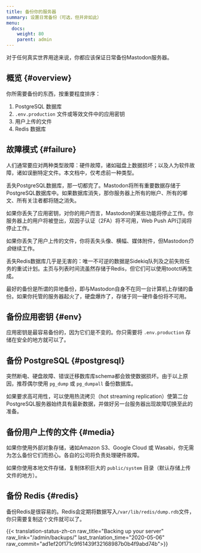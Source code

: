 ```yaml
---
title: 备份你的服务器
summary: 设置日常备份（可选，但并非如此）
menu:
  docs:
    weight: 80
    parent: admin
---
```


对于任何真实世界用途来说，你都应该保证日常备份Mastodon服务器。

## 概览 {#overview}

你所需要备份的东西，按重要程度排序：

1. PostgreSQL 数据库
2. `.env.production` 文件或等效文件中的应用密钥
3. 用户上传的文件
4. Redis 数据库

## 故障模式 {#failure}

人们通常要应对两种类型故障：硬件故障，诸如磁盘上数据损坏；以及人为软件故障，诸如误删特定文件。本文档中，仅考虑前一种类型。

丢失PostgreSQL数据库，那一切都完了。Mastodon将所有重要数据存储于PostgreSQL数据库中。如果数据库消失，那你服务器上所有的帐户、所有的嘟文、所有关注者都将随之消失。

如果你丢失了应用密钥，对你的用户而言，Mastodon的某些功能将停止工作。你服务器上的用户将被登出，双因子认证（2FA）将不可用，Web Push API订阅将停止工作。

如果你丢失了用户上传的文件，你将丢失头像、横幅、媒体附件，但Mastodon*仍会*继续工作。

丢失Redis数据库几乎是无害的：唯一不可逆的数据是Sidekiq队列及之前失败任务的重试计划。主页与列表时间流虽然存储于Redis，但它们可以使用tootctl再生成。

最好的备份是所谓的异地备份，即与Mastodon自身不在同一台计算机上存储的备份。如果你托管的服务器起火了，硬盘爆炸了，存储于同一硬件备份将不可用。

## 备份应用密钥 {#env}

应用密钥是最容易备份的，因为它们是不变的。你只需要将 `.env.production` 存储在安全的地方就可以了。

## 备份 PostgreSQL {#postgresql}

突然断电、硬盘故障、错误迁移数库库schema都会致使数据损坏。由于以上原因，推荐偶尔使用 `pg_dump` 或 `pg_dumpall` 备份数据库。

如果要求高可用性，可以使用热流拷贝（hot streaming replication）使第二台PostgreSQL服务器始终具有最新数据，并做好另一台服务器出现故障切换至此的准备。

## 备份用户上传的文件 {#media}

如果你使用外部对象存储，诸如Amazon S3、Google Cloud 或 Wasabi，你无需为怎么备份它们而担心。各自的公司将负责处理硬件故障。

如果你使用本地文件存储，复制体积巨大的 `public/system` 目录（默认存储上传文件的地方）。

## 备份 Redis {#redis}

备份Redis是很容易的。Redis会定期将数据写入`/var/lib/redis/dump.rdb`文件，你只需要复制这个文件就可以了。

{{< translation-status-zh-cn raw_title="Backing up your server" raw_link="/admin/backups/" last_tranlation_time="2020-05-06" raw_commit="ad1ef20f171c9f61439f32168987b0b4f9abd74b">}}
